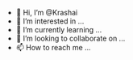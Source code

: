 - 👋 Hi, I’m @Krashai
- 👀 I’m interested in ...
- 🌱 I’m currently learning ...
- 💞️ I’m looking to collaborate on ...
- 📫 How to reach me ...

<!---
Krashai/Krashai is a ✨ special ✨ repository because its `README.md` (this file) appears on your GitHub profile.
You can click the Preview link to take a look at your changes.
--->
